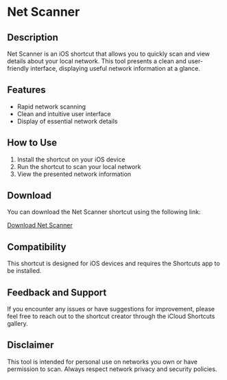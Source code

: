 # Net Scanner

## Description

Net Scanner is an iOS shortcut that allows you to quickly scan and view details about your local network. This tool presents a clean and user-friendly interface, displaying useful network information at a glance.

## Features

- Rapid network scanning
- Clean and intuitive user interface
- Display of essential network details

## How to Use

1. Install the shortcut on your iOS device
2. Run the shortcut to scan your local network
3. View the presented network information

## Download

You can download the Net Scanner shortcut using the following link:

[Download Net Scanner](https://www.icloud.com/shortcuts/a4746c1fda98410cb6795f4325393898)

## Compatibility

This shortcut is designed for iOS devices and requires the Shortcuts app to be installed.

## Feedback and Support

If you encounter any issues or have suggestions for improvement, please feel free to reach out to the shortcut creator through the iCloud Shortcuts gallery.

## Disclaimer

This tool is intended for personal use on networks you own or have permission to scan. Always respect network privacy and security policies.

